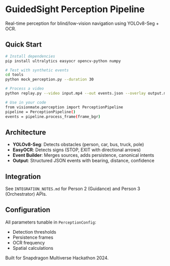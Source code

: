 # GuidedSight Perception Pipeline

Real-time perception for blind/low-vision navigation using YOLOv8-Seg + OCR.

## Quick Start

```bash
# Install dependencies
pip install ultralytics easyocr opencv-python numpy

# Test with synthetic events
cd tools
python mock_perception.py --duration 30

# Process a video
python replay.py --video input.mp4 --out events.json --overlay output.mp4

# Use in your code
from visionmate.perception import PerceptionPipeline
pipeline = PerceptionPipeline()
events = pipeline.process_frame(frame_bgr)
```

## Architecture

- **YOLOv8-Seg**: Detects obstacles (person, car, bus, truck, pole)
- **EasyOCR**: Detects signs (STOP, EXIT with directional arrows)
- **Event Builder**: Merges sources, adds persistence, canonical intents
- **Output**: Structured JSON events with bearing, distance, confidence

## Integration

See `INTEGRATION_NOTES.md` for Person 2 (Guidance) and Person 3 (Orchestrator) APIs.

## Configuration

All parameters tunable in `PerceptionConfig`:
- Detection thresholds
- Persistence frames
- OCR frequency
- Spatial calculations

Built for Snapdragon Multiverse Hackathon 2024.